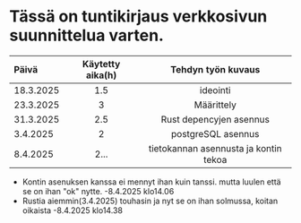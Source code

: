 # Tässä on tuntikirjaus verkkosivun suunnittelua varten.

| Päivä         | Käytetty aika(h) |  Tehdyn työn kuvaus        |
| :---          | :-----------:    | :----------------:         |
| 18.3.2025     |  1.5             | ideointi                   |
| 23.3.2025     |  3               | Määrittely                 |
| 31.3.2025     |  2.5             | Rust depencyjen asennus    |
| 3.4.2025      |  2               | postgreSQL asennus         |
| 8.4.2025      |  2...            | tietokannan asennusta ja kontin tekoa |


- Kontin asenuksen kanssa ei mennyt ihan kuin tanssi. mutta luulen että se on ihan "ok" nytte. -8.4.2025 klo14.06
- Rustia aiemmin(3.4.2025) touhasin ja nyt se on ihan solmussa, koitan oikaista -8.4.2025 klo14.38
